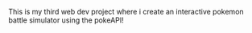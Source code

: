 This is my third web dev project where i create an interactive pokemon battle simulator using the pokeAPI! 
